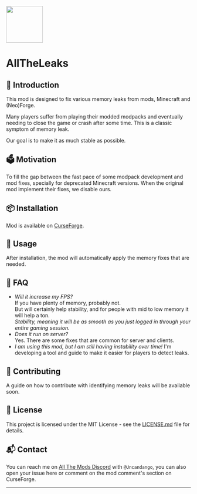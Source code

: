 <img src="https://raw.githubusercontent.com/pietro-lopes/AllTheLeaks/1.21.x/src/main/resources/icon.png" width=100>

# AllTheLeaks

## 📰 Introduction
This mod is designed to fix various memory leaks from mods, Minecraft and (Neo)Forge.

Many players suffer from playing their modded modpacks and eventually needing to close the game or crash after some time.
This is a classic symptom of memory leak.

Our goal is to make it as much stable as possible.

## 🗳️ Motivation
To fill the gap between the fast pace of some modpack development and mod fixes, specially for deprecated Minecraft versions.
When the original mod implement their fixes, we disable ours.

## 📦 Installation

Mod is available on [CurseForge](https://www.curseforge.com/minecraft/mc-mods/altheleaks).

## 🔧 Usage

After installation, the mod will automatically apply the memory fixes that are needed.

## 🤔 FAQ
- *Will it increase my FPS?*<br>
  If you have plenty of memory, probably not.<br>
  But will certainly help stability, and for people with mid to low memory it will help a ton.<br>
  *Stability, meaning it will be as smooth as you just logged in through your entire gaming session.*
- *Does it run on server?*<br>
  Yes. There are some fixes that are common for server and clients.<br>
- *I am using this mod, but I am still having instability over time!*
  I'm developing a tool and guide to make it easier for players to detect leaks.

## 🤝 Contributing

A guide on how to contribute with identifying memory leaks will be available soon.

## 📝 License

This project is licensed under the MIT License - see the [LICENSE.md](LICENSE.txt) file for details.

## 📬 Contact

You can reach me on [All The Mods Discord](https://discord.gg/allthemods) with `@Uncandango`, you can also open your issue here or comment on the mod comment's section on CurseForge.

---
